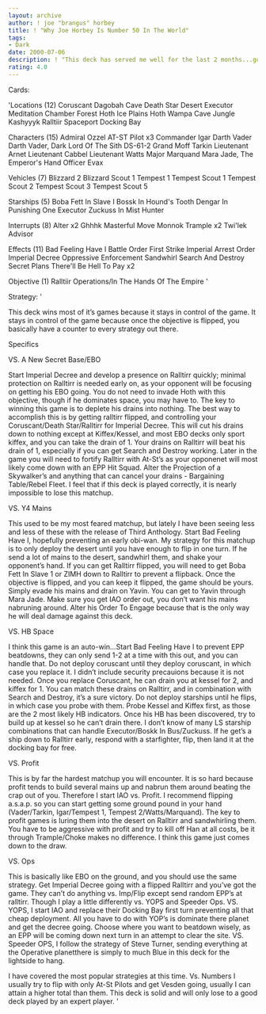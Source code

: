 ```yaml
---
layout: archive
author: ! joe "brangus" horbey
title: ! "Why Joe Horbey Is Number 50 In The World"
tags:
- Dark
date: 2000-07-06
description: ! "This deck has served me well for the last 2 months...going 21-0 in tournament play. This is a modified version of Clint Hays' RALops...."
rating: 4.0
---
```

Cards: 

'Locations (12)
Coruscant
Dagobah Cave
Death Star
Desert
Executor Meditation Chamber
Forest
Hoth Ice Plains
Hoth Wampa Cave
Jungle
Kashyyyk
Ralltiir
Spaceport Docking Bay

Characters (15)
Admiral Ozzel
AT-ST Pilot  x3
Commander Igar
Darth Vader
Darth Vader, Dark Lord Of The Sith
DS-61-2
Grand Moff Tarkin
Lieutenant Arnet
Lieutenant Cabbel
Lieutenant Watts
Major Marquand
Mara Jade, The Emperor's Hand
Officer Evax

Vehicles (7)
Blizzard 2
Blizzard Scout 1
Tempest 1
Tempest Scout 1
Tempest Scout 2
Tempest Scout 3
Tempest Scout 5

Starships (5)
Boba Fett In Slave I
Bossk In Hound's Tooth
Dengar In Punishing One
Executor
Zuckuss In Mist Hunter

Interrupts (8)
Alter  x2
Ghhhk
Masterful Move
Monnok
Trample  x2
Twi'lek Advisor

Effects (11)
Bad Feeling Have I
Battle Order
First Strike
Imperial Arrest Order
Imperial Decree
Oppressive Enforcement
Sandwhirl
Search And Destroy
Secret Plans
There'll Be Hell To Pay x2

Objective (1)
Ralltiir Operations/In The Hands Of The Empire
'

Strategy: '

This deck wins most of it’s games because it stays in control of the game. It stays in control of the game because once the objective is flipped, you basically have a counter to every strategy out there.

Specifics


VS. A New Secret Base/EBO

Start Imperial Decree and develop a presence on Ralltirr quickly; minimal protection on Ralltirr is needed early on, as your opponent will be focusing on getting his EBO going. You do not need to invade Hoth with this objective, though if he dominates space, you may have to. The key to winning this game is to deplete his drains into nothing. The best way to accomplish this is by getting ralltirr flipped, and controlling your Coruscant/Death Star/Ralltirr for Imperial Decree. This will cut his drains down to nothing except at Kiffex/Kessel, and most EBO decks only sport kiffex, and you can take the drain of 1. Your drains on Ralltirr will beat his drain of 1, especially if you can get Search and Destroy working. Later in the game you will need to fortify Ralltirr with At-St’s as your opponenet will most likely come down with an EPP Hit Squad. Alter the Projection of a Skywalker’s and anything that can cancel your drains - Bargaining Table/Rebel Fleet. I feel that if this deck is played correctly, it is nearly impossible to lose this matchup.

VS. Y4 Mains

This used to be my most feared matchup, but lately I have been seeing less and less of these with the release of Third Anthology. Start Bad Feeling Have I, hopefully preventing an early obi-wan. My strategy for this matchup is to only deploy the desert until you have enough to flip in one turn. If he send a lot of mains to the desert, sandwhirl them, and shake your opponent’s hand. If you can get Ralltirr flipped, you will need to get Boba Fett In Slave 1 or ZIMH down to Ralltirr to prevent a flipback. Once the objective is flipped, and you can keep it flipped, the game should be yours. Simply evade his mains and drain on Yavin. You can get to Yavin through Mara Jade. Make sure you get IAO order out, you don’t want his mains nabruning around. Alter his Order To Engage because that is the only way he will deal damage against this deck.

VS. HB Space

I think this game is an auto-win...Start Bad Feeling Have I to prevent EPP beatdowns, they can only send 1-2 at a time with this out, and you can handle that. Do not deploy coruscant until they deploy coruscant, in which case you replace it. I didn’t include security precauions because it is not needed. Once you replace Coruscant, he can drain you at kessel for 2, and kiffex for 1. You can match these drains on Ralltirr, and in combination with Search and Destroy, it’s a sure victory. Do not deploy starships until he flips, in which case you probe with them. Probe Kessel and Kiffex first, as those are the 2 most likely HB indicators. Once his HB has been discovered, try to build up at kessel so he can’t drain there. I don’t know of many LS starship combinations that can handle Executor/Boskk In Bus/Zuckuss. If he get’s a ship down to Ralltirr early, respond with a starfighter, flip, then land it at the docking bay for free.

VS. Profit

This is by far the hardest matchup you will encounter. It is so hard because profit tends to build several mains up and nabrun them around beating the crap out of you. Therefore I start IAO vs. Profit. I recommend flipping a.s.a.p. so you can start getting some ground pound in your hand (Vader/Tarkin, Igar/Tempest 1, Tempest 2/Watts/Marquand). The key to profit games is luring them into the desert on Ralltirr and sandwhirling them. You have to be aggressive with profit and try to kill off Han at all costs, be it through Trample/Choke makes no difference. I think this game just comes down to the draw.

VS. Ops

This is basically like EBO on the ground, and you should use the same strategy. Get Imperial Decree going with a flipped Ralltirr and you’ve got the game. They can’t do anything vs. Imp/Flip except send random EPP’s at ralltirr. Though I play a little differently vs. YOPS and Speeder Ops. VS. YOPS, I start IAO and replace their Docking Bay first turn preventing all that cheap deployment. All you have to do with YOP’s is dominate there planet and get the decree going. Choose where you want to beatdown wisely, as an EPP will be coming down next turn in an attempt to clear the site. VS. Speeder OPS, I follow the strategy of Steve Turner, sending everything at the Operative planetthere is simply to much Blue in this deck for the lightside to hang.


I have covered the most popular strategies at this time. Vs. Numbers I usually try to flip with only At-St Pilots and get Vesden going, usually I can attain a higher total than them. This deck is solid and will only lose to a good deck played by an expert player.   '